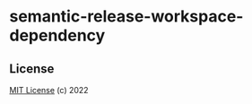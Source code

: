 # semantic-release-workspace-dependency

## License

[MIT License](https://opensource.org/licenses/MIT) (c) 2022

